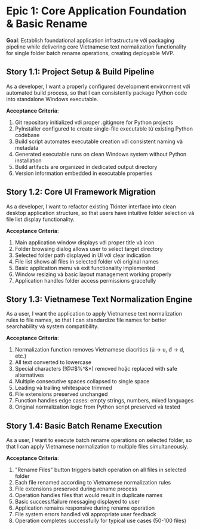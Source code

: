 # Epic 1: Core Application Foundation & Basic Rename

**Goal**: Establish foundational application infrastructure với packaging pipeline while delivering core Vietnamese text normalization functionality for single folder batch rename operations, creating deployable MVP.

## Story 1.1: Project Setup & Build Pipeline
As a developer,
I want a properly configured development environment với automated build process,
so that I can consistently package Python code into standalone Windows executable.

**Acceptance Criteria**:
1. Git repository initialized với proper .gitignore for Python projects
2. PyInstaller configured to create single-file executable từ existing Python codebase
3. Build script automates executable creation với consistent naming và metadata
4. Generated executable runs on clean Windows system without Python installation
5. Build artifacts are organized in dedicated output directory
6. Version information embedded in executable properties

## Story 1.2: Core UI Framework Migration
As a developer,
I want to refactor existing Tkinter interface into clean desktop application structure,
so that users have intuitive folder selection và file list display functionality.

**Acceptance Criteria**:
1. Main application window displays với proper title và icon
2. Folder browsing dialog allows user to select target directory
3. Selected folder path displayed in UI với clear indication
4. File list shows all files in selected folder với original names
5. Basic application menu và exit functionality implemented
6. Window resizing và basic layout management working properly
7. Application handles folder access permissions gracefully

## Story 1.3: Vietnamese Text Normalization Engine
As a user,
I want the application to apply Vietnamese text normalization rules to file names,
so that I can standardize file names for better searchability và system compatibility.

**Acceptance Criteria**:
1. Normalization function removes Vietnamese diacritics (ủ → u, đ → d, etc.)
2. All text converted to lowercase
3. Special characters (!@#$%^&*) removed hoặc replaced with safe alternatives
4. Multiple consecutive spaces collapsed to single space
5. Leading và trailing whitespace trimmed
6. File extensions preserved unchanged
7. Function handles edge cases: empty strings, numbers, mixed languages
8. Original normalization logic from Python script preserved và tested

## Story 1.4: Basic Batch Rename Execution
As a user,
I want to execute batch rename operations on selected folder,
so that I can apply Vietnamese normalization to multiple files simultaneously.

**Acceptance Criteria**:
1. "Rename Files" button triggers batch operation on all files in selected folder
2. Each file renamed according to Vietnamese normalization rules
3. File extensions preserved during rename process
4. Operation handles files that would result in duplicate names
5. Basic success/failure messaging displayed to user
6. Application remains responsive during rename operation
7. File system errors handled với appropriate user feedback
8. Operation completes successfully for typical use cases (50-100 files)
